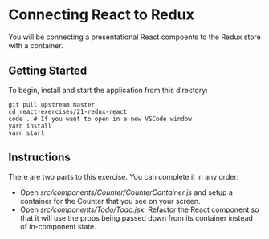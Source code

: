 # Connecting React to Redux

You will be connecting a presentational React compoents to the Redux store with a container.

## Getting Started

To begin, install and start the application from this directory:

```shell
git pull upstream master
cd react-exercises/21-redux-react
code . # If you want to open in a new VSCode window
yarn install
yarn start
```

## Instructions

There are two parts to this exercise. You can complete it in any order:

- Open _src/components/Counter/CounterContainer.js_ and setup a container for the Counter that you see on your screen.
- Open _src/components/Todo/Todo.jsx_. Refactor the React component so that it will use the props being passed down from its container instead of in-component state.
